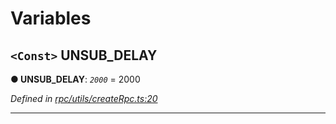 

# Variables

<a id="unsub_delay"></a>

## `<Const>` UNSUB_DELAY

**● UNSUB_DELAY**: *`2000`* = 2000

*Defined in [rpc/utils/createRpc.ts:20](https://github.com/paritytech/js-libs/blob/be2fdbd/packages/light.js/src/rpc/utils/createRpc.ts#L20)*

___

